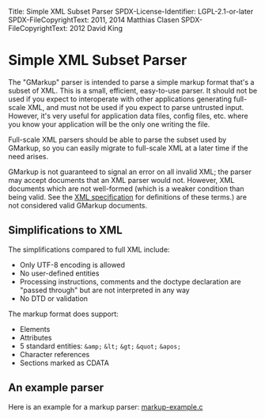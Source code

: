 Title: Simple XML Subset Parser
SPDX-License-Identifier: LGPL-2.1-or-later
SPDX-FileCopyrightText: 2011, 2014 Matthias Clasen
SPDX-FileCopyrightText: 2012 David King

# Simple XML Subset Parser

The "GMarkup" parser is intended to parse a simple markup format
that's a subset of XML. This is a small, efficient, easy-to-use
parser. It should not be used if you expect to interoperate with
other applications generating full-scale XML, and must not be used if you
expect to parse untrusted input. However, it's very useful for application
data files, config files, etc. where you know your application will be the
only one writing the file.

Full-scale XML parsers should be able to parse the subset used by
GMarkup, so you can easily migrate to full-scale XML at a later
time if the need arises.

GMarkup is not guaranteed to signal an error on all invalid XML;
the parser may accept documents that an XML parser would not.
However, XML documents which are not well-formed (which is a
weaker condition than being valid. See the
[XML specification](http://www.w3.org/TR/REC-xml/)
for definitions of these terms.) are not considered valid GMarkup
documents.

## Simplifications to XML

The simplifications compared to full XML include:

 - Only UTF-8 encoding is allowed
 - No user-defined entities
 - Processing instructions, comments and the doctype declaration
   are "passed through" but are not interpreted in any way
 - No DTD or validation

The markup format does support:

 - Elements
 - Attributes
 - 5 standard entities: `&amp;` `&lt;` `&gt;` `&quot;` `&apos;`
 - Character references
 - Sections marked as CDATA

## An example parser

Here is an example for a markup parser:
[markup-example.c](https://gitlab.gnome.org/GNOME/glib/-/blob/HEAD/glib/tests/markup-example.c)

